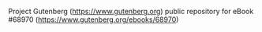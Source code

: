 Project Gutenberg (https://www.gutenberg.org) public repository for
eBook #68970 (https://www.gutenberg.org/ebooks/68970)
